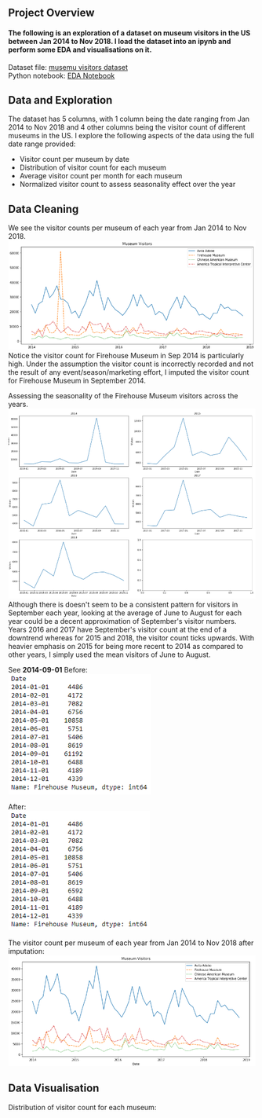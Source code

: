 ## Project Overview

#### The following is an exploration of a dataset on museum visitors in the US between Jan 2014 to Nov 2018. I load the dataset into an ipynb and perform some EDA and visualisations on it.   

Dataset file: [musemu visitors dataset](museum_visitors.csv)  
Python notebook: [EDA Notebook](museum_visitor_analysis.ipynb)  

## Data and Exploration
The dataset has 5 columns, with 1 column being the date ranging from Jan 2014 to Nov 2018 and 4 other columns being the visitor count of different museums in the US. I explore the following aspects of the data using the full date range provided:
- Visitor count per museum by date  
- Distribution of visitor count for each museum   
- Average visitor count per month for each museum  
- Normalized visitor count to assess seasonality effect over the year    

## Data Cleaning
We see the visitor counts per museum of each year from Jan 2014 to Nov 2018.    
![Visitor count before imputation](imgs/visitor_count_per_museum_before_impute.png)    
Notice the visitor count for Firehouse Museum in Sep 2014 is particularly high. Under the assumption the visitor count is incorrectly recorded and not the result of any event/season/marketing effort, I imputed the visitor count for Firehouse Museum in September 2014.    

Assessing the seasonality of the Firehouse Museum visitors across the years.  
![Firehouse Museum annual visitors](imgs/firehouse_museum_annual_visitors.png)  
Although there is doesn't seem to be a consistent pattern for visitors in September each year, looking at the average of June to August for each year could be a decent approximation of September's visitor numbers.  
Years 2016 and 2017 have September's visitor count at the end of a downtrend whereas for 2015 and 2018, the visitor count ticks upwards. With heavier emphasis on 2015 for being more recent to 2014 as compared to other years, I simply used the mean visitors of June to August.  

See <b>2014-09-01</b> 
Before:  
![Firehouse Museum 2014 Before Imputation](imgs/firehouse_museum_2014_before2.png)  

After:  
![Firehouse Museum 2014 After Imputation](imgs/firehouse_museum_2014_after.png)  


The visitor count per museum of each year from Jan 2014 to Nov 2018 after imputation:  
![Visitor count after imputation](imgs/visitor_count_per_museum_after_impute.png)  

## Data Visualisation  
Distribution of visitor count for each museum:




